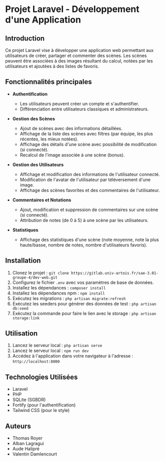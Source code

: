 # Projet Laravel - Développement d'une Application

## Introduction
Ce projet Laravel vise à développer une application web permettant aux utilisateurs de créer, partager et commenter des scènes. Les scènes peuvent être associées à des images résultant du calcul, notées par les utilisateurs et ajoutées à des listes de favoris.


## Fonctionnalités principales
- **Authentification**
  - Les utilisateurs peuvent créer un compte et s'authentifier.
  - Différenciation entre utilisateurs classiques et administrateurs.

- **Gestion des Scènes**
  - Ajout de scènes avec des informations détaillées.
  - Affichage de la liste des scènes avec filtres (par équipe, les plus récentes, les mieux notées).
  - Affichage des détails d'une scène avec possibilité de modification (si connecté).
  - Recalcul de l'image associée à une scène (bonus).

- **Gestion des Utilisateurs**
  - Affichage et modification des informations de l'utilisateur connecté.
  - Modification de l'avatar de l'utilisateur par téléversement d'une image.
  - Affichage des scènes favorites et des commentaires de l'utilisateur.

- **Commentaires et Notations**
  - Ajout, modification et suppression de commentaires sur une scène (si connecté).
  - Attribution de notes (de 0 à 5) à une scène par les utilisateurs.

- **Statistiques**
  - Affichage des statistiques d'une scène (note moyenne, note la plus haute/basse, nombre de notes, nombre d'utilisateurs favoris).

## Installation
1. Clonez le projet : `git clone https://gitlab.univ-artois.fr/sae-3.01-groupe-4/dev-web.git`
2. Configurez le fichier `.env` avec vos paramètres de base de données.
3. Installez les dépendances : `composer install`
4. Installez les dépendances npm : `npm install`
5. Exécutez les migrations : `php artisan migrate:refresh`
6. Exécutez les seeders pour générer des données de test : `php artisan db:seed`
7. Exécutez la commande pour faire le lien avec le storage : `php artisan storage:link`

## Utilisation
1. Lancez le serveur local : `php artisan serve`
2. Lancez le serveur local : `npm run dev`
3. Accédez à l'application dans votre navigateur à l'adresse : `http://localhost:8000`

## Technologies Utilisées
- Laravel
- PHP
- SQLite (SGBDR)
- Fortify (pour l'authentification)
- Tailwind CSS (pour le style)

## Auteurs
- Thomas Royer
- Alban Lagragui
- Aude Halipré
- Valentin Damlencourt
